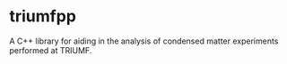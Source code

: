 # triumfpp
A C++ library for aiding in the analysis of condensed matter experiments performed at TRIUMF.
